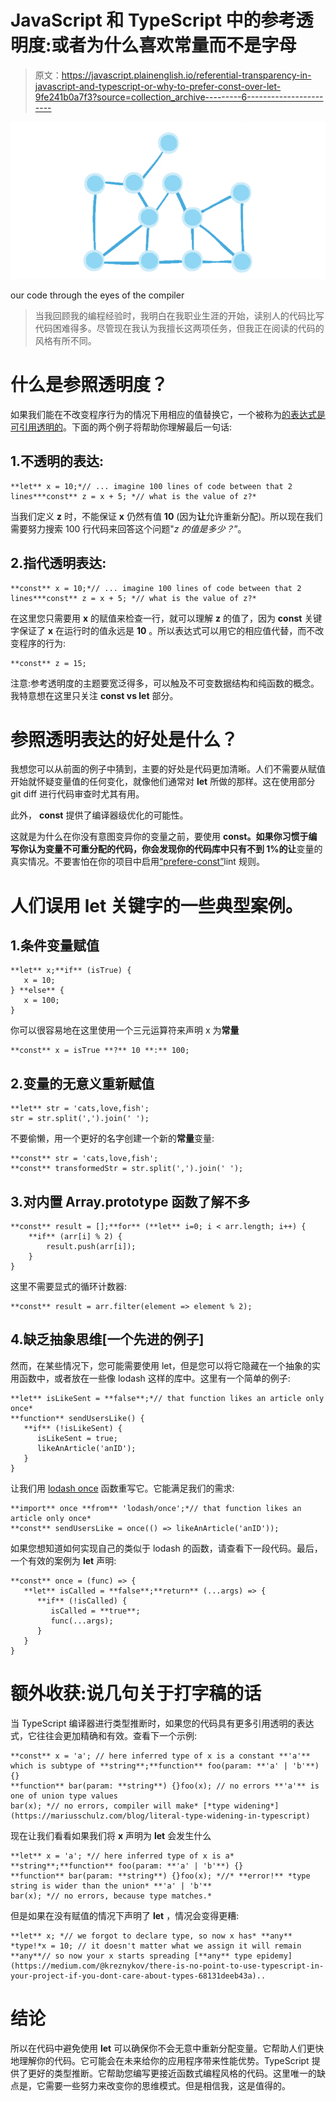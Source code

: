 # JavaScript 和 TypeScript 中的参考透明度:或者为什么喜欢常量而不是字母

> 原文：<https://javascript.plainenglish.io/referential-transparency-in-javascript-and-typescript-or-why-to-prefer-const-over-let-9fe241b0a7f3?source=collection_archive---------6----------------------->

![](img/289cce903df77530ee176691ef9b59bd.png)

our code through the eyes of the compiler

> 当我回顾我的编程经验时，我明白在我职业生涯的开始，读别人的代码比写代码困难得多。尽管现在我认为我擅长这两项任务，但我正在阅读的代码的风格有所不同。

# 什么是参照透明度？

如果我们能在不改变程序行为的情况下用相应的值替换它，一个被称为[的表达式是可引用透明的](https://en.wikipedia.org/wiki/Referential_transparency)。下面的两个例子将帮助你理解最后一句话:

## 1.不透明的表达:

```
**let** x = 10;*// ... imagine 100 lines of code between that 2 lines***const** z = x + 5; *// what is the value of z?*
```

当我们定义 **z** 时，不能保证 **x** 仍然有值 **10** (因为**让**允许重新分配)。所以现在我们需要努力搜索 100 行代码来回答这个问题"*z 的值是多少？*”。

## 2.指代透明表达:

```
**const** x = 10;*// ... imagine 100 lines of code between that 2 lines***const** z = x + 5; *// what is the value of z?*
```

在这里您只需要用 **x** 的赋值来检查一行，就可以理解 **z** 的值了，因为 **const** 关键字保证了 **x** 在运行时的值永远是 **10** 。所以表达式可以用它的相应值代替，而不改变程序的行为:

```
**const** z = 15;
```

注意:参考透明度的主题要宽泛得多，可以触及不可变数据结构和纯函数的概念。我特意想在这里只关注 **const vs let** 部分。

# 参照透明表达的好处是什么？

我想您可以从前面的例子中猜到，主要的好处是代码更加清晰。人们不需要从赋值开始就怀疑变量值的任何变化，就像他们通常对 **let** 所做的那样。这在使用部分 git diff 进行代码审查时尤其有用。

此外， **const** 提供了编译器级优化的可能性。

这就是为什么在你没有意图变异你的变量之前，要使用 **const。**如果你习惯于编写你认为变量不可重分配的代码，你会发现你的代码库中只有不到 1%的**让**变量的真实情况。不要害怕在你的项目中启用[“prefere-const”](https://eslint.org/docs/rules/prefer-const)lint 规则。

# 人们误用 let 关键字的一些典型案例。

## 1.条件变量赋值

```
**let** x;**if** (isTrue) {
   x = 10;
} **else** {
   x = 100;
}
```

你可以很容易地在这里使用一个三元运算符来声明 x 为**常量**

```
**const** x = isTrue **?** 10 **:** 100;
```

## 2.变量的无意义重新赋值

```
**let** str = 'cats,love,fish';
str = str.split(',').join(' ');
```

不要偷懒，用一个更好的名字创建一个新的**常量**变量:

```
**const** str = 'cats,love,fish';
**const** transformedStr = str.split(',').join(' ');
```

## 3.对内置 Array.prototype 函数了解不多

```
**const** result = [];**for** (**let** i=0; i < arr.length; i++) {
    **if** (arr[i] % 2) {
        result.push(arr[i]);
    }
}
```

这里不需要显式的循环计数器:

```
**const** result = arr.filter(element => element % 2);
```

## 4.缺乏抽象思维[一个先进的例子]

然而，在某些情况下，您可能需要使用 let，但是您可以将它隐藏在一个抽象的实用函数中，或者放在一些像 lodash 这样的库中。这里有一个简单的例子:

```
**let** isLikeSent = **false**;*// that function likes an article only once*
**function** sendUsersLike() {
   **if** (!isLikeSent) {
      isLikeSent = true;
      likeAnArticle('anID');
   }
}
```

让我们用 [lodash once](https://lodash.com/docs) 函数重写它。它能满足我们的需求:

```
**import** once **from** 'lodash/once';*// that function likes an article only once*
**const** sendUsersLike = once(() => likeAnArticle('anID'));
```

如果您想知道如何实现自己的类似于 lodash 的函数，请查看下一段代码。最后，一个有效的案例为 **let** 声明:

```
**const** once = (func) => {
   **let** isCalled = **false**;**return** (...args) => {
      **if** (!isCalled) {
         isCalled = **true**;
         func(...args);
      }
   }
}
```

# 额外收获:说几句关于打字稿的话

当 TypeScript 编译器进行类型推断时，如果您的代码具有更多引用透明的表达式，它往往会更加精确和有效。查看下一个示例:

```
**const** x = 'a'; // here inferred type of x is a constant **'a'** which is subtype of **string**;**function** foo(param: **'a' | 'b'**) {}
**function** bar(param: **string**) {}foo(x); // no errors **'a'** is one of union type values
bar(x); *// no errors, compiler will make* [*type widening*](https://mariusschulz.com/blog/literal-type-widening-in-typescript)
```

现在让我们看看如果我们将 **x** 声明为 **let** 会发生什么

```
**let** x = 'a'; *// here inferred type of x is a* **string**;**function** foo(param: **'a' | 'b'**) {}
**function** bar(param: **string**) {}foo(x); *//* **error!** *type string is wider than the union* **'a' | 'b'**
bar(x); *// no errors, because type matches.*
```

但是如果在没有赋值的情况下声明了 **let** ，情况会变得更糟:

```
**let** x; *// we forgot to declare type, so now x has* **any** *type!*x = 10; // it doesn't matter what we assign it will remain **any**// so now your x starts spreading [**any** type epidemy](https://medium.com/@kreznykov/there-is-no-point-to-use-typescript-in-your-project-if-you-dont-care-about-types-68131deeb43a)..
```

# 结论

所以在代码中避免使用 **let** 可以确保你不会无意中重新分配变量。它帮助人们更快地理解你的代码。它可能会在未来给你的应用程序带来性能优势。TypeScript 提供了更好的类型推断。它帮助您编写更接近函数式编程风格的代码。这里唯一的缺点是，它需要一些努力来改变你的思维模式。但是相信我，这是值得的。